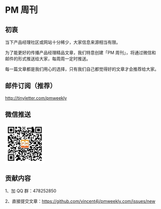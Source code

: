 # PM 周刊

## 初衷

当下产品经理社区或网站十分稀少，大家信息来源相当有限。   

为了能更好的传播产品经理精品文章，我们特意创建「PM 周刊」，将通过微信和邮件的形式推送给大家，每周周一定时推送。   

每一篇文章都是我们用心的选择，只有我们自己都觉得好的文章才会推荐给大家。  

## 邮件订阅（推荐）

<http://tinyletter.com/pmweekly>

## 微信推送

![](images/weixin.jpg)

## 贡献内容

1、加 QQ 群：478252850    

2、直接提交文章：<https://github.com/vincent4j/pmweekly.com/issues/new>


